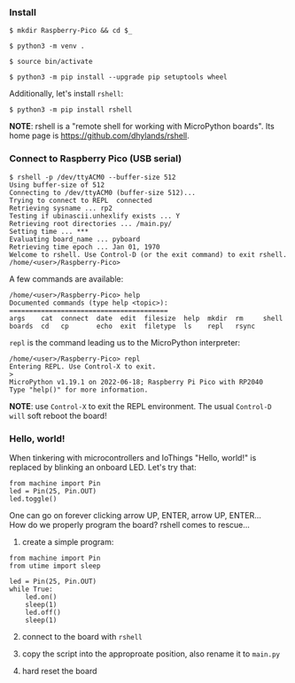 ### Install
```
$ mkdir Raspberry-Pico && cd $_

$ python3 -m venv .

$ source bin/activate

$ python3 -m pip install --upgrade pip setuptools wheel
```

Additionally, let's install `rshell`:
```
$ python3 -m pip install rshell
```
**NOTE**: rshell is a "remote shell for working with MicroPython boards".
Its home page is https://github.com/dhylands/rshell.

### Connect to Raspberry Pico (USB serial)
```
$ rshell -p /dev/ttyACM0 --buffer-size 512
Using buffer-size of 512
Connecting to /dev/ttyACM0 (buffer-size 512)...
Trying to connect to REPL  connected
Retrieving sysname ... rp2
Testing if ubinascii.unhexlify exists ... Y
Retrieving root directories ... /main.py/
Setting time ... *** 
Evaluating board_name ... pyboard
Retrieving time epoch ... Jan 01, 1970
Welcome to rshell. Use Control-D (or the exit command) to exit rshell.
/home/<user>/Raspberry-Pico> 
```

A few commands are available:
```
/home/<user>/Raspberry-Pico> help
Documented commands (type help <topic>):
========================================
args    cat  connect  date  edit  filesize  help  mkdir  rm     shell
boards  cd   cp       echo  exit  filetype  ls    repl   rsync
```

`repl` is the command leading us to the MicroPython interpreter:
```
/home/<user>/Raspberry-Pico> repl
Entering REPL. Use Control-X to exit.
>
MicroPython v1.19.1 on 2022-06-18; Raspberry Pi Pico with RP2040
Type "help()" for more information.
```
**NOTE**: use `Control-X` to exit the REPL environment. The usual `Control-D will` soft reboot the board!

### Hello, world!
When tinkering with microcontrollers and IoThings "Hello, world!" is replaced by blinking an onboard LED. Let's try that:
```
from machine import Pin
led = Pin(25, Pin.OUT)
led.toggle()
```

One can go on forever clicking arrow UP, ENTER, arrow UP, ENTER...</br>
How do we properly program the board? rshell comes to rescue...
1. create a simple program:
```
from machine import Pin
from utime import sleep

led = Pin(25, Pin.OUT)
while True:
    led.on()
    sleep(1)
    led.off()
    sleep(1)
```

2. connect to the board with `rshell`

3. copy the script into the approproate position, also rename it to `main.py`

4. hard reset the board

